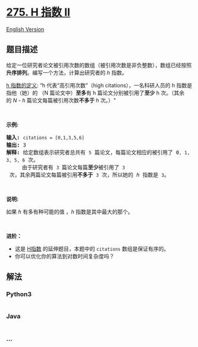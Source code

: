 # [275. H 指数 II](https://leetcode-cn.com/problems/h-index-ii)

[English Version](/solution/0200-0299/0275.H-Index%20II/README_EN.md)

## 题目描述

<!-- 这里写题目描述 -->
<p>给定一位研究者论文被引用次数的数组（被引用次数是非负整数），数组已经按照<strong>升序排列</strong>。编写一个方法，计算出研究者的 <em>h</em> 指数。</p>

<p><a href="https://baike.baidu.com/item/h-index/3991452?fr=aladdin">h 指数的定义</a>: &ldquo;h 代表&ldquo;高引用次数&rdquo;（high citations），一名科研人员的 h 指数是指他（她）的 （N 篇论文中）<strong>至多</strong>有 h 篇论文分别被引用了<strong>至少</strong> h 次。（其余的&nbsp;<em>N - h&nbsp;</em>篇论文每篇被引用次数<strong>不多于 </strong><em>h </em>次。）&quot;</p>

<p>&nbsp;</p>

<p><strong>示例:</strong></p>

<pre><strong>输入:</strong> <code>citations = [0,1,3,5,6]</code>
<strong>输出:</strong> 3 
<strong>解释: </strong>给定数组表示研究者总共有 <code>5</code> 篇论文，每篇论文相应的被引用了 0<code>, 1, 3, 5, 6</code> 次。
&nbsp;    由于研究者有 <code>3 </code>篇论文每篇<strong>至少</strong>被引用了 <code>3</code> 次，其余两篇论文每篇被引用<strong>不多于</strong> <code>3</code> 次，所以她的<em> h </em>指数是 <code>3</code>。</pre>

<p>&nbsp;</p>

<p><strong>说明:</strong></p>

<p>如果 <em>h </em>有多有种可能的值 ，<em>h</em> 指数是其中最大的那个。</p>

<p>&nbsp;</p>

<p><strong>进阶：</strong></p>

<ul>
	<li>这是&nbsp;<a href="/problems/h-index/description/">H指数</a>&nbsp;的延伸题目，本题中的&nbsp;<code>citations</code>&nbsp;数组是保证有序的。</li>
	<li>你可以优化你的算法到对数时间复杂度吗？</li>
</ul>

## 解法

<!-- 这里可写通用的实现逻辑 -->

<!-- tabs:start -->

### **Python3**

<!-- 这里可写当前语言的特殊实现逻辑 -->

```python

```

### **Java**

<!-- 这里可写当前语言的特殊实现逻辑 -->

```java

```

### **...**

```

```

<!-- tabs:end -->
